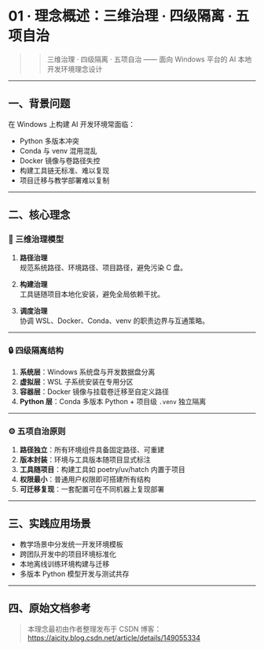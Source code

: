 # 01 · 理念概述：三维治理 · 四级隔离 · 五项自治
> 
> > 三维治理 · 四级隔离 · 五项自治 —— 面向 Windows 平台的 AI 本地开发环境理念设计

---

## 一、背景问题

在 Windows 上构建 AI 开发环境常面临：

- Python 多版本冲突
- Conda 与 venv 混用混乱
- Docker 镜像与卷路径失控
- 构建工具链无标准、难以复现
- 项目迁移与教学部署难以复制

---

## 二、核心理念

### 🧠 三维治理模型

1. **路径治理**  
   规范系统路径、环境路径、项目路径，避免污染 C 盘。

2. **构建治理**  
   工具链随项目本地化安装，避免全局依赖干扰。

3. **调度治理**  
   协调 WSL、Docker、Conda、venv 的职责边界与互通策略。

---

### 🔒 四级隔离结构

1. **系统层**：Windows 系统盘与开发数据盘分离
2. **虚拟层**：WSL 子系统安装在专用分区
3. **容器层**：Docker 镜像与挂载卷迁移至自定义路径
4. **Python 层**：Conda 多版本 Python + 项目级 `.venv` 独立隔离

---

### ⚙️ 五项自治原则

1. **路径独立**：所有环境组件具备固定路径、可重建
2. **版本封装**：环境与工具版本随项目显式标注
3. **工具随项目**：构建工具如 poetry/uv/hatch 内置于项目
4. **权限最小**：普通用户权限即可搭建所有结构
5. **可迁移复现**：一套配置可在不同机器上复现部署

---

## 三、实践应用场景

- 教学场景中分发统一开发环境模板
- 跨团队开发中的项目环境标准化
- 本地离线训练环境构建与迁移
- 多版本 Python 模型开发与测试共存

---

## 四、原始文档参考

> 本理念最初由作者整理发布于 CSDN 博客：  
> https://aicity.blog.csdn.net/article/details/149055334


